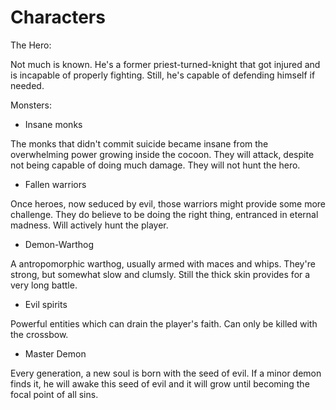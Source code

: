 Characters
==========

The Hero:

Not much is known. He's a former priest-turned-knight that got injured and is incapable of properly fighting. Still, he's capable of defending himself if needed.

Monsters:

- Insane monks

The monks that didn't commit suicide became insane from the overwhelming power growing inside the cocoon. They will attack, despite not being capable of doing much damage. They will not hunt the hero.

- Fallen warriors

Once heroes, now seduced by evil, those warriors might provide some more challenge. They do believe to be doing the right thing, entranced in eternal madness. Will actively hunt the player.

- Demon-Warthog

A antropomorphic warthog, usually armed with maces and whips. They're strong, but somewhat slow and clumsly. Still the thick skin provides for a very long battle.

- Evil spirits

Powerful entities which can drain the player's faith. Can only be killed with the crossbow.

- Master Demon

Every generation, a new soul is born with the seed of evil. If a minor demon finds it, he will awake this seed of evil and it will grow until becoming the focal point of all sins.